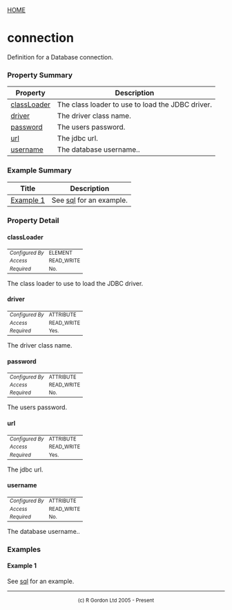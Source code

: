 [HOME](../../../README.md)
# connection

Definition for a Database connection.

### Property Summary

| Property | Description |
| -------- | ----------- |
| [classLoader](#propertyclassLoader) | The class loader to use to load the JDBC driver. | 
| [driver](#propertydriver) | The driver class name. | 
| [password](#propertypassword) | The users password. | 
| [url](#propertyurl) | The jdbc url. | 
| [username](#propertyusername) | The database username.. | 


### Example Summary

| Title | Description |
| ----- | ----------- |
| [Example 1](#example1) | See [sql](../../../org/oddjob/sql/SQLJob.md) for an example. |


### Property Detail
#### classLoader <a name="propertyclassLoader"></a>

<table style='font-size:smaller'>
      <tr><td><i>Configured By</i></td><td>ELEMENT</td></tr>
      <tr><td><i>Access</i></td><td>READ_WRITE</td></tr>
      <tr><td><i>Required</i></td><td>No.</td></tr>
</table>

The class loader to use to load the JDBC driver.

#### driver <a name="propertydriver"></a>

<table style='font-size:smaller'>
      <tr><td><i>Configured By</i></td><td>ATTRIBUTE</td></tr>
      <tr><td><i>Access</i></td><td>READ_WRITE</td></tr>
      <tr><td><i>Required</i></td><td>Yes.</td></tr>
</table>

The driver class name.

#### password <a name="propertypassword"></a>

<table style='font-size:smaller'>
      <tr><td><i>Configured By</i></td><td>ATTRIBUTE</td></tr>
      <tr><td><i>Access</i></td><td>READ_WRITE</td></tr>
      <tr><td><i>Required</i></td><td>No.</td></tr>
</table>

The users password.

#### url <a name="propertyurl"></a>

<table style='font-size:smaller'>
      <tr><td><i>Configured By</i></td><td>ATTRIBUTE</td></tr>
      <tr><td><i>Access</i></td><td>READ_WRITE</td></tr>
      <tr><td><i>Required</i></td><td>Yes.</td></tr>
</table>

The jdbc url.

#### username <a name="propertyusername"></a>

<table style='font-size:smaller'>
      <tr><td><i>Configured By</i></td><td>ATTRIBUTE</td></tr>
      <tr><td><i>Access</i></td><td>READ_WRITE</td></tr>
      <tr><td><i>Required</i></td><td>No.</td></tr>
</table>

The database username..


### Examples
#### Example 1 <a name="example1"></a>

See [sql](../../../org/oddjob/sql/SQLJob.md) for an example.


-----------------------

<div style='font-size: smaller; text-align: center;'>(c) R Gordon Ltd 2005 - Present</div>
